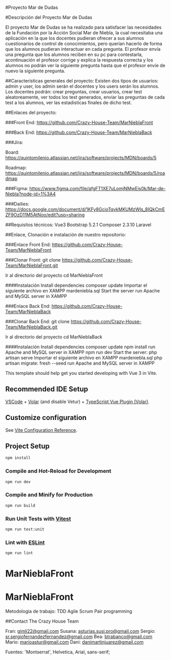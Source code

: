 
#Proyecto Mar de Dudas


#Descripción del Proyecto Mar de Dudas

 El proyecto Mar de Dudas se ha realizado para satisfacer las necesidades de la Fundación por la Acción Social Mar de Niebla, la cual necesitaba una aplicación en la que los docentes pudieran ofrecer a sus alumnos cuestionarios de control de conocimientos, pero querían hacerlo de forma que los alumnos pudieran interactuar en cada pregunta. 
 El profesor envía una pregunta que los alumnos reciben en su pc para contestarla, acontinuación el profesor corrige y explica la respuesta correcta y los alumnos no podrán ver la siguiente pregunta hasta que el profesor envíe de nuevo la siguiente pregunta.

##Características generales del proyecto:
Existen dos tipos de usuarios: admin y user, los admin serán el docentes y los users serán los alumnos.
Los docentes podrán: crear preguntas, crear usuarios, crear test aleatoreamente, ver todos los test generados, enviar las preguntas de cada test a los alumnos, ver las estadisticas finales de dicho test.


##Enlaces del proyecto:

###Front End: 
https://github.com/Crazy-House-Team/MarNieblaFront

###Back End: 
https://github.com/Crazy-House-Team/MarNieblaBack


###Jira: 

Board: https://quintomilenio.atlassian.net/jira/software/projects/MDN/boards/5

Roadmap: https://quintomilenio.atlassian.net/jira/software/projects/MDN/boards/5/roadmap


###Figma:
https://www.figma.com/file/afgFT1XE7uLomjNMwEis0k/Mar-de-Niebla?node-id=1%3A4


###Dailies: 
https://docs.google.com/document/d/1KFy8GcioTqvkMKUMzWIs_8IQkCmEZF9OzD11M5AtNoo/edit?usp=sharing


##Requisitos técnicos:
Vue3
Bootstrap 5.2.1
Composer 2.3.10
Laravel

##Enlace, Clonación e instalación de nuestro repositorio:

###Enlace Front End: 
https://github.com/Crazy-House-Team/MarNieblaFront

###Clonar Front:
git clone https://github.com/Crazy-House-Team/MarNieblaFront.git

Ir al directorio del proyecto
cd MarNieblaFront

####Instalación
Install dependencies
composer update
Importar el siguiente archivo en XAMPP
mardeniebla.sql
Start the server
run Apache and MySQL server in XAMPP

###Enlace Back End:
https://github.com/Crazy-House-Team/MarNieblaBack

###Clonar Back End:
git clone https://github.com/Crazy-House-Team/MarNieblaBack.git

Ir al directorio del proyecto
cd MarNieblaBack

####Instalación
Install dependencies
composer update
npm install
run Apache and MySQL server in XAMPP
npm run dev
Start the server: php artisan serve
Importar el siguiente archivo en XAMPP
mardeniebla.sql
php artisan migrate: fresh --seed
run Apache and MySQL server in XAMPP



This template should help get you started developing with Vue 3 in Vite.

## Recommended IDE Setup

[VSCode](https://code.visualstudio.com/) + [Volar](https://marketplace.visualstudio.com/items?itemName=Vue.volar) (and disable Vetur) + [TypeScript Vue Plugin (Volar)](https://marketplace.visualstudio.com/items?itemName=Vue.vscode-typescript-vue-plugin).

## Customize configuration

See [Vite Configuration Reference](https://vitejs.dev/config/).

## Project Setup

```sh
npm install
```

### Compile and Hot-Reload for Development

```sh
npm run dev
```

### Compile and Minify for Production

```sh
npm run build
```

### Run Unit Tests with [Vitest](https://vitest.dev/)

```sh
npm run test:unit
```

### Lint with [ESLint](https://eslint.org/)

```sh
npm run lint
```
# MarNieblaFront
# MarNieblaFront

Metodologia de trabajo:
TDD
Agile
Scrum
Pair programming

##Contact The Crazy House Team

Fran: gimli22@gmail.com
Susana: asturias.susi.pro@gmail.com
Sergio: sr.sergiofernandezfernandez@gmail.com
Bea: btrabanco@gmail.com
Mario: marioastur@gmail.com
Dani: danimartinjuarez@gmail.com

Fuentes: 'Montserrat', Helvetica, Arial, sans-serif;